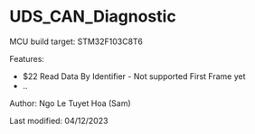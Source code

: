 # UDS_CAN_Diagnostic

MCU build target: STM32F103C8T6

Features:
- $22 Read Data By Identifier - Not supported First Frame yet
- ..
  
Author: Ngo Le Tuyet Hoa (Sam)

Last modified: 04/12/2023
